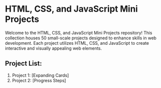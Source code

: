 # HTML, CSS, and JavaScript Mini Projects

Welcome to the HTML, CSS, and JavaScript Mini Projects repository! This collection houses 50 small-scale projects designed to enhance skills in web development. Each project utilizes HTML, CSS, and JavaScript to create interactive and visually appealing web elements.

## Project List:

1. Project 1: [Expanding Cards]
2. Project 2: [Progress Steps]
